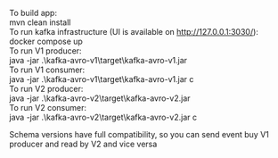 To build app:  
mvn clean install  
To run kafka infrastructure (UI is available on http://127.0.0.1:3030/):  
docker compose up  
To run V1 producer:    
java -jar .\kafka-avro-v1\target\kafka-avro-v1.jar  
To run V1 consumer:  
java -jar .\kafka-avro-v1\target\kafka-avro-v1.jar c  
To run V2 producer:  
java -jar .\kafka-avro-v2\target\kafka-avro-v2.jar  
To run V2 consumer:  
java -jar .\kafka-avro-v2\target\kafka-avro-v2.jar c  

Schema versions have full compatibility, so you can send event buy V1 producer and read by V2 and vice versa 



